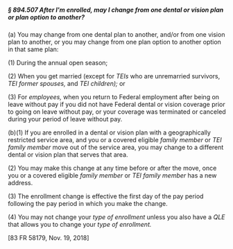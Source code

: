 ##### § 894.507 After I'm enrolled, may I change from one dental or vision plan or plan option to another? #####

(a) You may change from one dental plan to another, and/or from one vision plan to another, or you may change from one plan option to another option in that same plan:

(1) During the annual open season;

(2) When you get married (except for *TEIs* who are unremarried survivors, *TEI former spouses,* and *TEI children);* or

(3) For *employees,* when you return to Federal employment after being on leave without pay if you did not have Federal dental or vision coverage prior to going on leave without pay, or your coverage was terminated or canceled during your period of leave without pay.

(b)(1) If you are enrolled in a dental or vision plan with a geographically restricted service area, and you or a covered eligible *family member* or *TEI family member* move out of the service area, you may change to a different dental or vision plan that serves that area.

(2) You may make this change at any time before or after the move, once you or a covered eligible *family member* or *TEI family member* has a new address.

(3) The enrollment change is effective the first day of the pay period following the pay period in which you make the change.

(4) You may not change your *type of enrollment* unless you also have a *QLE* that allows you to change your *type of enrollment.*

[83 FR 58179, Nov. 19, 2018]